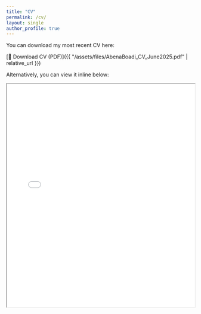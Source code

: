 ```yaml
---
title: "CV"
permalink: /cv/
layout: single
author_profile: true
---
```


You can download my most recent CV here:

[📄 Download CV (PDF)]({{ "/assets/files/AbenaBoadi_CV_June2025.pdf" | relative_url }})

Alternatively, you can view it inline below:

<iframe src="{{ "/assets/files/AbenaBoadi_CV_June2025.pdf" | relative_url }}" width="100%" height="600px">
  <p>Your browser does not support PDFs. Please download the PDF to view it: <a href="/assets/files/AbenaBoadi_CV_June2025.pdf">Download PDF</a>.</p>
</iframe>
